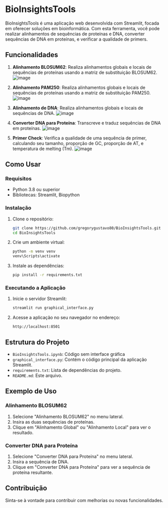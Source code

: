 # BioInsightsTools

BioInsightsTools é uma aplicação web desenvolvida com Streamlit, focada em oferecer soluções em bioinformática. Com esta ferramenta, você pode realizar alinhamentos de sequências de proteínas e DNA, converter sequências de DNA em proteínas, e verificar a qualidade de primers.

## Funcionalidades

1. **Alinhamento BLOSUM62**: Realiza alinhamentos globais e locais de sequências de proteínas usando a matriz de substituição BLOSUM62.
![image](https://github.com/user-attachments/assets/227bb18d-ea12-4b2a-872d-669e53f21eee)

3. **Alinhamento PAM250**: Realiza alinhamentos globais e locais de sequências de proteínas usando a matriz de substituição PAM250.
![image](https://github.com/user-attachments/assets/e68cd12f-17bf-459c-a97d-80ae6a3324bd)

4. **Alinhamento de DNA**: Realiza alinhamentos globais e locais de sequências de DNA.
![image](https://github.com/user-attachments/assets/41ec4b7e-2402-41f1-8127-8d49d2f5c598)

5. **Converter DNA para Proteína**: Transcreve e traduz sequências de DNA em proteínas.
![image](https://github.com/user-attachments/assets/6c74b1f9-8630-480e-b83c-35d79702aa03)

6. **Primer Check**: Verifica a qualidade de uma sequência de primer, calculando seu tamanho, proporção de GC, proporção de AT, e temperatura de melting (Tm).
![image](https://github.com/user-attachments/assets/b6f3b68a-9585-4b60-b857-16d0e5554d21)



## Como Usar

### Requisitos

- Python 3.8 ou superior
- Bibliotecas: Streamlit, Biopython

### Instalação

1. Clone o repositório:

    ```bash
    git clone https://github.com/gregorygustavo80/BioInsightsTools.git
    cd BioInsightsTools
    ```

2. Crie um ambiente virtual:

    ```bash
    python -m venv venv
   venv\Scripts\activate
    ```

3. Instale as dependências:

    ```bash
    pip install -r requirements.txt
    ```

### Executando a Aplicação

1. Inicie o servidor Streamlit:

    ```bash
    streamlit run graphical_interface.py
    ```

2. Acesse a aplicação no seu navegador no endereço:

    ```
    http://localhost:8501
    ```

## Estrutura do Projeto

- `BioInsightsTools.ipynb`: Código sem interface gráfica
- `graphical_interface.py`: Contém o código principal da aplicação Streamlit.
- `requirements.txt`: Lista de dependências do projeto.
- `README.md`: Este arquivo.

## Exemplo de Uso

### Alinhamento BLOSUM62

1. Selecione "Alinhamento BLOSUM62" no menu lateral.
2. Insira as duas sequências de proteínas.
3. Clique em "Alinhamento Global" ou "Alinhamento Local" para ver o resultado.


### Converter DNA para Proteína

1. Selecione "Converter DNA para Proteína" no menu lateral.
2. Insira a sequência de DNA.
3. Clique em "Converter DNA para Proteína" para ver a sequência de proteína resultante.


## Contribuição

Sinta-se à vontade para contribuir com melhorias ou novas funcionalidades. 

